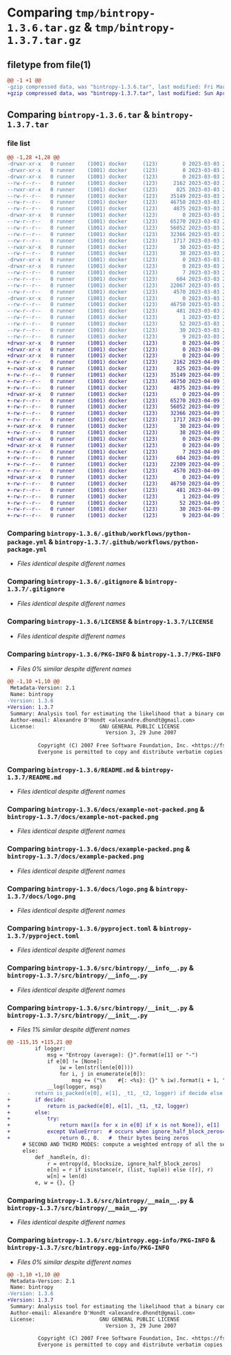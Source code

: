 # Comparing `tmp/bintropy-1.3.6.tar.gz` & `tmp/bintropy-1.3.7.tar.gz`

## filetype from file(1)

```diff
@@ -1 +1 @@
-gzip compressed data, was "bintropy-1.3.6.tar", last modified: Fri Mar  3 21:56:59 2023, max compression
+gzip compressed data, was "bintropy-1.3.7.tar", last modified: Sun Apr  9 10:37:51 2023, max compression
```

## Comparing `bintropy-1.3.6.tar` & `bintropy-1.3.7.tar`

### file list

```diff
@@ -1,28 +1,28 @@
-drwxr-xr-x   0 runner    (1001) docker     (123)        0 2023-03-03 21:56:59.238272 bintropy-1.3.6/
-drwxr-xr-x   0 runner    (1001) docker     (123)        0 2023-03-03 21:56:59.234272 bintropy-1.3.6/.github/
-drwxr-xr-x   0 runner    (1001) docker     (123)        0 2023-03-03 21:56:59.234272 bintropy-1.3.6/.github/workflows/
--rw-r--r--   0 runner    (1001) docker     (123)     2162 2023-03-03 21:56:51.000000 bintropy-1.3.6/.github/workflows/python-package.yml
--rwxr-xr-x   0 runner    (1001) docker     (123)      825 2023-03-03 21:56:51.000000 bintropy-1.3.6/.gitignore
--rw-r--r--   0 runner    (1001) docker     (123)    35149 2023-03-03 21:56:51.000000 bintropy-1.3.6/LICENSE
--rw-r--r--   0 runner    (1001) docker     (123)    46750 2023-03-03 21:56:59.238272 bintropy-1.3.6/PKG-INFO
--rw-r--r--   0 runner    (1001) docker     (123)     4875 2023-03-03 21:56:51.000000 bintropy-1.3.6/README.md
-drwxr-xr-x   0 runner    (1001) docker     (123)        0 2023-03-03 21:56:59.234272 bintropy-1.3.6/docs/
--rw-r--r--   0 runner    (1001) docker     (123)    65270 2023-03-03 21:56:51.000000 bintropy-1.3.6/docs/example-not-packed.png
--rw-r--r--   0 runner    (1001) docker     (123)    56052 2023-03-03 21:56:51.000000 bintropy-1.3.6/docs/example-packed.png
--rw-r--r--   0 runner    (1001) docker     (123)    32366 2023-03-03 21:56:51.000000 bintropy-1.3.6/docs/logo.png
--rw-r--r--   0 runner    (1001) docker     (123)     1717 2023-03-03 21:56:51.000000 bintropy-1.3.6/pyproject.toml
--rwxr-xr-x   0 runner    (1001) docker     (123)       30 2023-03-03 21:56:51.000000 bintropy-1.3.6/requirements.txt
--rw-r--r--   0 runner    (1001) docker     (123)       38 2023-03-03 21:56:59.238272 bintropy-1.3.6/setup.cfg
-drwxr-xr-x   0 runner    (1001) docker     (123)        0 2023-03-03 21:56:59.234272 bintropy-1.3.6/src/
-drwxr-xr-x   0 runner    (1001) docker     (123)        0 2023-03-03 21:56:59.234272 bintropy-1.3.6/src/bintropy/
--rw-r--r--   0 runner    (1001) docker     (123)        7 2023-03-03 21:56:51.000000 bintropy-1.3.6/src/bintropy/VERSION.txt
--rw-r--r--   0 runner    (1001) docker     (123)      604 2023-03-03 21:56:51.000000 bintropy-1.3.6/src/bintropy/__info__.py
--rw-r--r--   0 runner    (1001) docker     (123)    22067 2023-03-03 21:56:51.000000 bintropy-1.3.6/src/bintropy/__init__.py
--rw-r--r--   0 runner    (1001) docker     (123)     4570 2023-03-03 21:56:51.000000 bintropy-1.3.6/src/bintropy/__main__.py
-drwxr-xr-x   0 runner    (1001) docker     (123)        0 2023-03-03 21:56:59.238272 bintropy-1.3.6/src/bintropy.egg-info/
--rw-r--r--   0 runner    (1001) docker     (123)    46750 2023-03-03 21:56:59.000000 bintropy-1.3.6/src/bintropy.egg-info/PKG-INFO
--rw-r--r--   0 runner    (1001) docker     (123)      481 2023-03-03 21:56:59.000000 bintropy-1.3.6/src/bintropy.egg-info/SOURCES.txt
--rw-r--r--   0 runner    (1001) docker     (123)        1 2023-03-03 21:56:59.000000 bintropy-1.3.6/src/bintropy.egg-info/dependency_links.txt
--rw-r--r--   0 runner    (1001) docker     (123)       52 2023-03-03 21:56:59.000000 bintropy-1.3.6/src/bintropy.egg-info/entry_points.txt
--rw-r--r--   0 runner    (1001) docker     (123)       30 2023-03-03 21:56:59.000000 bintropy-1.3.6/src/bintropy.egg-info/requires.txt
--rw-r--r--   0 runner    (1001) docker     (123)        9 2023-03-03 21:56:59.000000 bintropy-1.3.6/src/bintropy.egg-info/top_level.txt
+drwxr-xr-x   0 runner    (1001) docker     (123)        0 2023-04-09 10:37:51.410348 bintropy-1.3.7/
+drwxr-xr-x   0 runner    (1001) docker     (123)        0 2023-04-09 10:37:51.406348 bintropy-1.3.7/.github/
+drwxr-xr-x   0 runner    (1001) docker     (123)        0 2023-04-09 10:37:51.406348 bintropy-1.3.7/.github/workflows/
+-rw-r--r--   0 runner    (1001) docker     (123)     2162 2023-04-09 10:37:43.000000 bintropy-1.3.7/.github/workflows/python-package.yml
+-rwxr-xr-x   0 runner    (1001) docker     (123)      825 2023-04-09 10:37:43.000000 bintropy-1.3.7/.gitignore
+-rw-r--r--   0 runner    (1001) docker     (123)    35149 2023-04-09 10:37:43.000000 bintropy-1.3.7/LICENSE
+-rw-r--r--   0 runner    (1001) docker     (123)    46750 2023-04-09 10:37:51.410348 bintropy-1.3.7/PKG-INFO
+-rw-r--r--   0 runner    (1001) docker     (123)     4875 2023-04-09 10:37:43.000000 bintropy-1.3.7/README.md
+drwxr-xr-x   0 runner    (1001) docker     (123)        0 2023-04-09 10:37:51.406348 bintropy-1.3.7/docs/
+-rw-r--r--   0 runner    (1001) docker     (123)    65270 2023-04-09 10:37:43.000000 bintropy-1.3.7/docs/example-not-packed.png
+-rw-r--r--   0 runner    (1001) docker     (123)    56052 2023-04-09 10:37:43.000000 bintropy-1.3.7/docs/example-packed.png
+-rw-r--r--   0 runner    (1001) docker     (123)    32366 2023-04-09 10:37:43.000000 bintropy-1.3.7/docs/logo.png
+-rw-r--r--   0 runner    (1001) docker     (123)     1717 2023-04-09 10:37:43.000000 bintropy-1.3.7/pyproject.toml
+-rwxr-xr-x   0 runner    (1001) docker     (123)       30 2023-04-09 10:37:43.000000 bintropy-1.3.7/requirements.txt
+-rw-r--r--   0 runner    (1001) docker     (123)       38 2023-04-09 10:37:51.410348 bintropy-1.3.7/setup.cfg
+drwxr-xr-x   0 runner    (1001) docker     (123)        0 2023-04-09 10:37:51.406348 bintropy-1.3.7/src/
+drwxr-xr-x   0 runner    (1001) docker     (123)        0 2023-04-09 10:37:51.410348 bintropy-1.3.7/src/bintropy/
+-rw-r--r--   0 runner    (1001) docker     (123)        7 2023-04-09 10:37:43.000000 bintropy-1.3.7/src/bintropy/VERSION.txt
+-rw-r--r--   0 runner    (1001) docker     (123)      604 2023-04-09 10:37:43.000000 bintropy-1.3.7/src/bintropy/__info__.py
+-rw-r--r--   0 runner    (1001) docker     (123)    22309 2023-04-09 10:37:43.000000 bintropy-1.3.7/src/bintropy/__init__.py
+-rw-r--r--   0 runner    (1001) docker     (123)     4570 2023-04-09 10:37:43.000000 bintropy-1.3.7/src/bintropy/__main__.py
+drwxr-xr-x   0 runner    (1001) docker     (123)        0 2023-04-09 10:37:51.410348 bintropy-1.3.7/src/bintropy.egg-info/
+-rw-r--r--   0 runner    (1001) docker     (123)    46750 2023-04-09 10:37:51.000000 bintropy-1.3.7/src/bintropy.egg-info/PKG-INFO
+-rw-r--r--   0 runner    (1001) docker     (123)      481 2023-04-09 10:37:51.000000 bintropy-1.3.7/src/bintropy.egg-info/SOURCES.txt
+-rw-r--r--   0 runner    (1001) docker     (123)        1 2023-04-09 10:37:51.000000 bintropy-1.3.7/src/bintropy.egg-info/dependency_links.txt
+-rw-r--r--   0 runner    (1001) docker     (123)       52 2023-04-09 10:37:51.000000 bintropy-1.3.7/src/bintropy.egg-info/entry_points.txt
+-rw-r--r--   0 runner    (1001) docker     (123)       30 2023-04-09 10:37:51.000000 bintropy-1.3.7/src/bintropy.egg-info/requires.txt
+-rw-r--r--   0 runner    (1001) docker     (123)        9 2023-04-09 10:37:51.000000 bintropy-1.3.7/src/bintropy.egg-info/top_level.txt
```

### Comparing `bintropy-1.3.6/.github/workflows/python-package.yml` & `bintropy-1.3.7/.github/workflows/python-package.yml`

 * *Files identical despite different names*

### Comparing `bintropy-1.3.6/.gitignore` & `bintropy-1.3.7/.gitignore`

 * *Files identical despite different names*

### Comparing `bintropy-1.3.6/LICENSE` & `bintropy-1.3.7/LICENSE`

 * *Files identical despite different names*

### Comparing `bintropy-1.3.6/PKG-INFO` & `bintropy-1.3.7/PKG-INFO`

 * *Files 0% similar despite different names*

```diff
@@ -1,10 +1,10 @@
 Metadata-Version: 2.1
 Name: bintropy
-Version: 1.3.6
+Version: 1.3.7
 Summary: Analysis tool for estimating the likelihood that a binary contains compressed or encrypted bytes
 Author-email: Alexandre D'Hondt <alexandre.dhondt@gmail.com>
 License:                     GNU GENERAL PUBLIC LICENSE
                                Version 3, 29 June 2007
         
          Copyright (C) 2007 Free Software Foundation, Inc. <https://fsf.org/>
          Everyone is permitted to copy and distribute verbatim copies
```

### Comparing `bintropy-1.3.6/README.md` & `bintropy-1.3.7/README.md`

 * *Files identical despite different names*

### Comparing `bintropy-1.3.6/docs/example-not-packed.png` & `bintropy-1.3.7/docs/example-not-packed.png`

 * *Files identical despite different names*

### Comparing `bintropy-1.3.6/docs/example-packed.png` & `bintropy-1.3.7/docs/example-packed.png`

 * *Files identical despite different names*

### Comparing `bintropy-1.3.6/docs/logo.png` & `bintropy-1.3.7/docs/logo.png`

 * *Files identical despite different names*

### Comparing `bintropy-1.3.6/pyproject.toml` & `bintropy-1.3.7/pyproject.toml`

 * *Files identical despite different names*

### Comparing `bintropy-1.3.6/src/bintropy/__info__.py` & `bintropy-1.3.7/src/bintropy/__info__.py`

 * *Files identical despite different names*

### Comparing `bintropy-1.3.6/src/bintropy/__init__.py` & `bintropy-1.3.7/src/bintropy/__init__.py`

 * *Files 1% similar despite different names*

```diff
@@ -115,15 +115,21 @@
         if logger:
             msg = "Entropy (average): {}".format(e[1] or "-")
             if e[0] != [None]:
                 iw = len(str(len(e[0])))
                 for i, j in enumerate(e[0]):
                     msg += ("\n    #{: <%s}: {}" % iw).format(i + 1, "-" if j is None else j)
             __log(logger, msg)
-        return is_packed(e[0], e[1], _t1, _t2, logger) if decide else (max([x for x in e[0] if x is not None]), e[1])
+        if decide:
+            return is_packed(e[0], e[1], _t1, _t2, logger)
+        else:
+            try:
+                return max([x for x in e[0] if x is not None]), e[1]
+            except ValueError:  # occurs when ignore_half_block_zeros=True and all the blocks have more than half of
+                return 0., 0.   #  their bytes being zeros
     # SECOND AND THIRD MODES: compute a weighted entropy of all the sections or segments of the executable
     else:
         def _handle(n, d):
             r = entropy(d, blocksize, ignore_half_block_zeros)
             e[n] = r if isinstance(r, (list, tuple)) else ([r], r)
             w[n] = len(d)
         e, w = {}, {}
```

### Comparing `bintropy-1.3.6/src/bintropy/__main__.py` & `bintropy-1.3.7/src/bintropy/__main__.py`

 * *Files identical despite different names*

### Comparing `bintropy-1.3.6/src/bintropy.egg-info/PKG-INFO` & `bintropy-1.3.7/src/bintropy.egg-info/PKG-INFO`

 * *Files 0% similar despite different names*

```diff
@@ -1,10 +1,10 @@
 Metadata-Version: 2.1
 Name: bintropy
-Version: 1.3.6
+Version: 1.3.7
 Summary: Analysis tool for estimating the likelihood that a binary contains compressed or encrypted bytes
 Author-email: Alexandre D'Hondt <alexandre.dhondt@gmail.com>
 License:                     GNU GENERAL PUBLIC LICENSE
                                Version 3, 29 June 2007
         
          Copyright (C) 2007 Free Software Foundation, Inc. <https://fsf.org/>
          Everyone is permitted to copy and distribute verbatim copies
```

